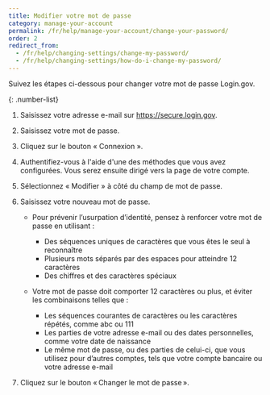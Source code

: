 ```yaml
---
title: Modifier votre mot de passe
category: manage-your-account
permalink: /fr/help/manage-your-account/change-your-password/
order: 2
redirect_from:
  - /fr/help/changing-settings/change-my-password/
  - /fr/help/changing-settings/how-do-i-change-my-password/
---
```

Suivez les étapes ci-dessous pour changer votre mot de passe Login.gov.

{: .number-list}

1. Saisissez votre adresse e-mail sur <https://secure.login.gov>.
2. Saisissez votre mot de passe.
3. Cliquez sur le bouton « Connexion ».
4. Authentifiez-vous à l'aide d'une des méthodes que vous avez configurées. Vous serez ensuite dirigé vers la page de votre compte.
5. Sélectionnez « Modifier » à côté du champ de mot de passe.
6. Saisissez votre nouveau mot de passe.

   * Pour prévenir l’usurpation d’identité, pensez à renforcer votre mot de passe en utilisant : 

     * Des séquences uniques de caractères que vous êtes le seul à reconnaître 
     * Plusieurs mots séparés par des espaces pour atteindre 12 caractères 
     * Des chiffres et des caractères spéciaux 
   * Votre mot de passe doit comporter 12 caractères ou plus, et éviter les combinaisons telles que :

     * Les séquences courantes de caractères ou les caractères répétés, comme abc ou 111
     * Les parties de votre adresse e-mail ou des dates personnelles, comme votre date de naissance
     * Le même mot de passe, ou des parties de celui-ci, que vous utilisez pour d’autres comptes, tels que votre compte bancaire ou votre adresse e-mail


7. Cliquez sur le bouton « Changer le mot de passe ».
